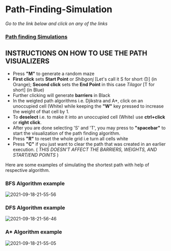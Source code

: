 # Path-Finding-Simulation

*Go to the link below and click on any of the links*

### [Path finding Simulations](https://rushour0.github.io/Path-Finding-Algorithms)



## INSTRUCTIONS ON HOW TO USE THE PATH VISUALIZERS

- Press **"M"** to generate a random maze
- **First click** sets **Start Point** or *Shibgonj* [Let's call it S for short 🙃] (in Orange); **Second click** sets the **End Point** in this case *Tilagor* [T for short] (in Blue)
- Further clicking will generate **barriers** in Black
- In the weigted path algorithms i.e. Djikstra and A*, click on an unoccupied cell (White) while keeping the **"W"** key pressed to increase the weight of that cell by 1.
- To **deselect** i.e. to make it into an unoccupied cell (White) use **ctrl+click** or **right click**.
- After you are done selecting 'S' and 'T', you may press to **"spacebar"** to start the visualization of the path finding algorithm.
- Press **"R"** to reset the whole grid i.e turn all cells white
- Press **"C"** if you just want to clear the path that was created in an earlier execution. ( *THIS DOESN'T AFFECT THE BARRIERS, WEIGHTS, AND START/END POINTS* )

Here are some examples of simulating the shortest path with help of respective algorithm. 

### BFS Algorithm example

![2021-09-18-21-55-56](https://user-images.githubusercontent.com/72869428/133895792-f9e03aff-66f8-40a9-8b69-8e024b8f065b.gif)


### DFS Algorithm example

![2021-09-18-21-56-46](https://user-images.githubusercontent.com/72869428/133895803-2797eaf1-c889-465e-a41a-f57e84cf74e0.gif)


### A* Algorithm example

![2021-09-18-21-55-05](https://user-images.githubusercontent.com/72869428/133895762-3578ece5-f1cd-4db5-a0cc-31076d3af4fc.gif)
